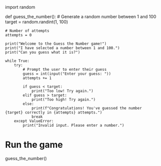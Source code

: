import random

def guess_the_number():
    # Generate a random number between 1 and 100
    target = random.randint(1, 100)
    
    # Number of attempts
    attempts = 0
    
    print("Welcome to the Guess the Number game!")
    print("I have selected a number between 1 and 100.")
    print("Can you guess what it is?")
    
    while True:
        try:
            # Prompt the user to enter their guess
            guess = int(input("Enter your guess: "))
            attempts += 1
            
            if guess < target:
                print("Too low! Try again.")
            elif guess > target:
                print("Too high! Try again.")
            else:
                print(f"Congratulations! You've guessed the number {target} correctly in {attempts} attempts.")
                break
        except ValueError:
            print("Invalid input. Please enter a number.")

# Run the game
guess_the_number()

